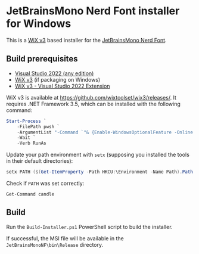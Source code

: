 # JetBrainsMono Nerd Font installer for Windows

This is a [WiX v3](https://wixtoolset.org/docs/v3/) based installer for the
[JetBrainsMono Nerd Font](https://www.nerdfonts.com/).

## Build prerequisites

- [Visual Studio 2022 (any edition)](https://visualstudio.microsoft.com/#vs-section)
- [WiX v3](https://wixtoolset.org/docs/wix3/) (if packaging on Windows)
- [WiX v3 - Visual Studio 2022 Extension](https://marketplace.visualstudio.com/items?itemName=WixToolset.WixToolsetVisualStudio2022Extension)

WiX v3 is available at <https://github.com/wixtoolset/wix3/releases/>. It
requires .NET Framework 3.5, which can be installed with the following command:

```powershell
Start-Process `
    -FilePath pwsh `
    -ArgumentList "-Command `"& {Enable-WindowsOptionalFeature -Online -FeatureName NetFx3}`"" `
    -Wait `
    -Verb RunAs
```

Update your path environment with `setx` (supposing you installed the tools in
their default directories):

```powershell
setx PATH ($(Get-ItemProperty -Path HKCU:\Environment -Name Path).Path + "${env:ProgramFiles(x86)}\WiX Toolset v3.11\bin")
```

Check if `PATH` was set correctly:

```
Get-Command candle
```

## Build

Run the `Build-Installer.ps1` PowerShell script to build the installer.

If successful, the MSI file will be available in the
`JetBrainsMonoNF\bin\Release` directory.
